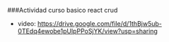 ###Actividad curso basico react crud

- video: https://drive.google.com/file/d/1thBjw5ub-0TEdq4ewobe1pUlpPPoSjYK/view?usp=sharing
